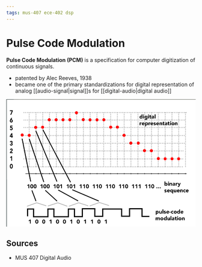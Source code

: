 ```yaml
---
tags: mus-407 ece-402 dsp
---
```


# Pulse Code Modulation

**Pulse Code Modulation (PCM)** is a specification for computer digitization of continuous signals.

- patented by Alec Reeves, 1938
- became one of the primary standardizations for digital representation of analog [[audio-signal|signal]]s for [[digital-audio|digital audio]]

![Analog-to-digital conversion process in a 3-bit system](../assets/analog-to-digital-conversion-3-bit.png)

## Sources

- MUS 407 Digital Audio
